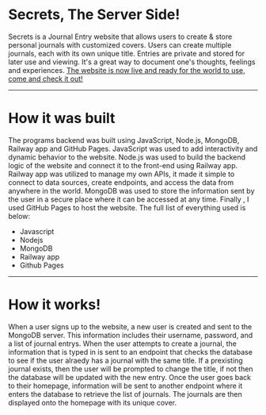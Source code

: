 # Secrets, The Server Side!
Secrets is a Journal Entry website that allows users to create &amp; store personal journals with customized covers. Users can create multiple journals, each with its own unique title. Entries are private and stored for later use and viewing. It's a great way to document one's thoughts, feelings and experiences. <a href = https://abdelrahmanmerdan.github.io/Secrets-Journal-Entry/> The website is now live and ready for the world to use, come and check it out! </a>
<hr>
<h1> How it was built </h1>
The programs backend was built using JavaScript, Node.js, MongoDB, Railway app and GitHub Pages. JavaScript was used to add interactivity and dynamic behavior to the website. Node.js was used to build the backend logic of the website and connect it to the front-end using Railway app.  Railway app was utilized to manage my own APIs, it made it simple to connect to data sources, create endpoints, and access the data from anywhere in the world. MongoDB was used to store the information sent by the user in a secure place where it can be accessed at any time. Finally , I used GitHub Pages to host the website. The full list of everything used is below:

<ul>
<li>Javascript</li>
<li>Nodejs</li>
<li>MongoDB</li>
<li>Railway app</li>
<li>Github Pages</li>
</ul>

<hr>
<h1> How it works!</h1>
When a user signs up to the website, a new user is created and sent to the MongoDB server. This information includes their username, password, and a list of journal entrys. 
When the user attempts to create a journal, the information that is typed in is sent to an endpoint that checks the database to see if the user alraedy has a journal with the same title. If a prexisting journal exists, then the user will be prompted to change the title, if not then the database will be updated with the new entry. Once the user goes back to their homepage, information will be sent to another endpoint where it enters the database to retrieve the list of journals. The journals are then displayed onto the homepage with its unique cover.
